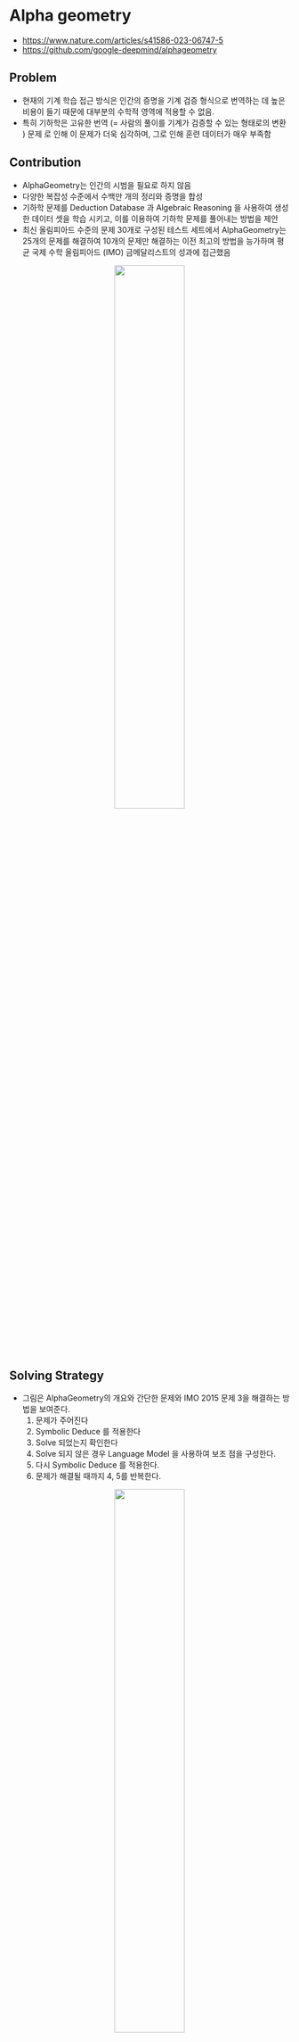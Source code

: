 # Alpha geometry

- <https://www.nature.com/articles/s41586-023-06747-5>
- <https://github.com/google-deepmind/alphageometry>

## Problem

- 현재의 기계 학습 접근 방식은 인간의 증명을 기계 검증 형식으로 번역하는 데 높은 비용이 들기 때문에 대부분의 수학적 영역에 적용할 수 없음.
- 특히 기하학은 고유한 번역 (= 사람의 풀이를 기계가 검증할 수 있는 형태로의 변환 ) 문제  로 인해 이 문제가 더욱 심각하며, 그로 인해 훈련 데이터가 매우 부족함

## Contribution

- AlphaGeometry는 인간의 시범을 필요로 하지 않음
- 다양한 복잡성 수준에서 수백만 개의 정리와 증명을 합성
- 기하학 문제를 Deduction Database 과 Algebraic Reasoning 을 사용하여 생성한 데이터 셋을 학습 시키고, 이를 이용하여 기하학 문제를 풀어내는 방법을 제안
- 최신 올림피아드 수준의 문제 30개로 구성된 테스트 세트에서 AlphaGeometry는 25개의 문제를 해결하여 10개의 문제만 해결하는 이전 최고의 방법을 능가하며 평균 국제 수학 올림피아드 (IMO) 금메달리스트의 성과에 접근했음

<div style="text-align: center;">
    <img src=/img/TSK-TSK-1966/figure_2.png width=50%>
</div>

## Solving Strategy

- 그림은 AlphaGeometry의 개요와 간단한 문제와 IMO 2015 문제 3을 해결하는 방법을 보여준다.
    1. 문제가 주어진다
    2. Symbolic Deduce 를 적용한다
    3. Solve 되었는지 확인한다
    4. Solve 되지 않은 경우 Language Model 을 사용하여 보조 점을 구성한다.
    5. 다시 Symbolic Deduce 를 적용한다.
    6. 문제가 해결될 때까지 4, 5를 반복한다.

<div style="text-align: center;">
    <img src=/img/TSK-TSK-1966/figure_1.png width=50%>
</div>

## Data Generation

- **합성 데이터 생성 방법**
    - 합성 데이터 생성 과정은 무작위로 정리 전제 (Premise) 를 샘플링하여 상징적 추론 엔진 (Symbolic Deduction Engine) 에 입력하는 것에서 시작했음.
    - 샘플링된 전제는 전방 추론 규칙을 사용하여 새로운 참 진술을 연역하며, 결과는 방향성 비순환 그래프로 반환됨.
    - 방향성 비순환 그래프의 노드들은 도달 가능한 결론을 나타내며, 이로부터 합성 훈련 예제 (전제, 결론, 증명)을 생성했음.

- **기하학적 합성 데이터 생성**
    - 기하학에서는 상징적 추론 엔진이 기하학적 규칙을 통해 전제로부터 새로운 진술을 연역하는 역할을 함.
    - 연역 규칙은 확정형 호른 절의 형태로, 점 객체에 대한 기하학적 술어를 포함하고 있음.
    - 대수적 규칙(AR)을 도입하여 각도, 비율, 거리 추적이 가능한 추가적인 기하학적 연역을 수행함.
    - DD와 AR의 를 재귀적으로 수행하여 비순환 방향그래프를 통한 증명을 생성하고, 이를 통해 합성 훈련세트 (전제, 결론, 증명) = (P, N, G(N))을 얻었음

<div style="text-align: center;">
    <img src=/img/TSK-TSK-1966/figure_3.png width=50%>
</div>

- **합성 데이터의 결과와 발견**
    - 합성 데이터 생성 과정에서 기하학 문헌에 알려진 복잡한 정리와 보조정리를 재발견할 수 있었음.
    - 합성 증명의 길이는 짧은 쪽으로 치우쳐 있지만, 일부는 IMO 테스트 세트의 가장 어려운 문제보다 30% 더 긴 증명을 포함하고 있음.
    - 합성 정리는 인간의 미적 편견에 구속되지 않으며, 유클리드 기하학의 더 넓은 시나리오 집합을 다루고 있음.
    - 중복 제거 후, 1억 개 이상의 고유한 정리와 증명을 얻었으며, 이 과정에서 IMO-AG-30 ( 테스트에 사용 ) 정리는 발견되지 않았음.

<div style="text-align: center;">
    <img src=/img/TSK-TSK-1966/figure_4.png width=50%>
</div>

## Deduction Database (DD)

- Deduction Database(DD)는 기하학적 정리와 증명을 연역하기 위한 규칙들을 포함한 데이터베이스임.
- DD는 기하학적 술어와 그 관계를 나타내며, 전제와 결론을 형식적으로 표현해 증명 과정을 구성함.
- DD에서 사용되는 기하학적 술어에는 점이 동일한 선상에 있는지, 평행한지, 수직인지를 나타내는 술어들이 있음.
- 이러한 기하학적 술어와 연역 규칙을 조합하여 문제를 풀 수 있음.

<details markdown="1">
<summary>Toy Example for Explanation</summary>

### Example Deduction Engine

- <http://www.mmrc.iss.ac.cn/~xgao/paper/jar-gdbase.pdf>
- `predicates` 로 다음과 같은 것들이 소개된다
    - points (A, B, C) - 세 점 A, B, C 가 존재한다.
    - coll (E, A, C) - 점 E, A, C 가 같은 선상에 존재한다.
    - para (A, B, C, D) - AB 와 CD 가 평행하다.
    - perp (A, B, C, D) - AB 와 CD 가 수직이다.
    - midp (M, A, B) - M 은 A와 B의 중점이다.

- `premise` 는 전제를 의미한다. 문제에서 주어진 조건들을 형식적으로 변환한 것을 의미한다.
    - 다음과 같은 예시를 생각해볼 수 있다.

    ```python
    premises = [
        ("triangle", "A", "B", "C"),
        ("interior_angle", "angle_ABC", "C")
    ]
    ```

    - `triangle` 은 세 점이 삼각형을 이룬다는 것을 의미한다.
    - `interior_angle` 은 내각을 의미한다. ABC 의 내각이 C 라는 것을 의미한다.

- `conclusion` 은 결론을 의미한다. 문제에서 구해야 하는 것을 형식적으로 표현한 것을 의미한다.
    - 다음과 같은 예시를 생각해볼 수 있다.

    ```python
    goal = ("exterior_angle", "angle_ABC", "angle_BCA", "angle_CAB")
    ```

    - `exterior_angle` 은 외각을 의미한다. ABC 의 외각이 BCA 와 CAB 의 합이라는 것을 의미한다.

- `deduction rule` 은 추론 규칙을 의미한다.
    - 전제로부터 결론을 도출하는 방법을 의미한다.
    - 아래와 같이, 어떤 전제가 주어질 때 도출할 수 있는 연역적 규칙들을 의미한다.
    - [Modus_ponens](https://en.wikipedia.org/wiki/Modus_ponens) 와 같은 추론 규칙을 생각해볼 수 있다.

    ```python
    def exterior_angle_of_triangle(premises):
    new_conclusions = []
    for premise1 in premises:
        if premise1[0] == "triangle":
            A, B, C = premise1[1], premise1[2], premise1[3]
            # 추가적인 전제를 검사합니다.
            for premise2 in premises:
                if premise2[0] == "interior_angle":
                    interior_angle, vertex = premise2[1], premise2[2]
                    if vertex == C and interior_angle == f"angle_{A}{B}{C}":
                        new_conclusions.append(
                            (
                                "exterior_angle",
                                f"angle_{B}{A}{C}",
                                f"angle_{A}{B}{C}",
                                f"angle_{B}{C}{A}",
                            )
                        )
    return new_conclusions
    ```

- `solver` 는 주어진 `premises` 와 `deduction rule` 을 반복적으로 적용하여 `goal` 을 도출하는 과정을 의미

    ```python
    # Solver
    def apply_deduction_rules(premises, goal=None, max_iterations=10000):
        conclusions = []
        seen_premises = set(premises)
        iterations = 0

        while True:
            new_conclusions = []
            iterations += 1

            # Apply each deduction strategy
            for strategy in [
                sum_of_angles_in_triangle,
                exterior_angle_of_triangle,
            ]:
                strategy_conclusions = strategy(premises)
                for conclusion in strategy_conclusions:
                    if conclusion not in seen_premises:
                        new_conclusions.append(conclusion)
                        seen_premises.add(conclusion)
                        # Check if the goal has been achieved
                        if goal and conclusion == goal:
                            conclusions.append(conclusion)
                            return conclusions

            # If no new conclusions, break the loop
            if not new_conclusions:
                break

            # If maximum iterations reached, break the loop
            if iterations >= max_iterations:
                print("Max iterations reached, stopping deduction")
                break

            conclusions.extend(new_conclusions)
            premises.extend(new_conclusions)  # Update premises with new conclusions

        return conclusions

    def traceback(conclusions, premises):
        proof = premises.copy()
        for conclusion in conclusions:
            if conclusion not in proof:
                proof.append(conclusion)
        return proof
    ```

- 종합적으로 Deduction Engine 을 이용해 문제를 푸는 과정은 다음과 같이 생각해볼 수 있다.

    ```python
    # 예시: 다양한 전제와 추론 규칙 적용
    premises = [
        ("triangle", "A", "B", "C"),
        ("interior_angle", "angle_ABC", "C")  # 내각의 전제를 추가합니다.
    ]
    goal = ("exterior_angle", "angle_ABC", "angle_BCA", "angle_CAB")
    conclusions = apply_deduction_rules(premises, goal)
    proof = traceback(conclusions, premises)

    print(f"Proof:")
    for step in proof:
        print(step)
    ```

</details>

<details markdown="1">
<summary>Example</summary>

- M 이 AB 의 중점이고, O 가 AB 에 수직이라면, OA 와 OB 는 같다는 것을 도출하는 [deduction rule](https://github.com/google-deepmind/alphageometry/blob/a8a1dc70818c1253b6524d761510a6ec6df39c07/rules.txt#L23) 을 도출하는 코드이다.
- 해당 코드는 [여기](https://github.com/google-deepmind/alphageometry/blob/a8a1dc70818c1253b6524d761510a6ec6df39c07/dd.py#L212) 에서 확인할 수 있다.

```python
def match_midp_perp_cong(
    g: gh.Graph,
    g_matcher: Callable[str, list[tuple[gm.Point, ...]]],
    theorem: pr.Theorem,
) -> Generator[dict[str, gm.Point], None, None]:
  """Match midp M A B, perp O M A B => cong O A O B."""
  for m, a, b in g.all_midps():
    ab = g._get_line(a, b)
    for l in m.neighbors(gm.Line):
      if g.check_perpl(l, ab):
        for o in l.neighbors(gm.Point):
          if o != m:
            yield dict(zip('ABMO', [a, b, m, o]))
```

</details>

## Algebraic Reasoning Engine ( AR )

- Algebraic Reasoning Engine(AR)은 대수적 관계와 기하학적 상수를 처리해 기하학 문제를 해결하는 역할을 함.
- 기하학에서의 대수적 연역을 수행하기 위해 Gaussian 소거법을 사용함.
- 기하학적 상수나 거리, 각도와 같은 대수적 관계를 처리하여 새로운 결론을 도출할 수 있음.
- AR은 복잡한 대수적 조작과 연역을 다룰 수 있어, 기존의 기하학적 증명 방법을 확장함.

<div style="text-align: center;">
    <img src=/img/TSK-TSK-1966/equation_1.png width=50%>
</div>

<details markdown="1">
<summary>Example</summary>

```python
class GeometricTable(Table):
  """Abstract class representing the coefficient matrix (table) A."""
  # ... 생략
  def get_all_eqs_and_why(
      self, return_quads: bool
  ) -> Generator[Any, None, None]:
    for out in super().get_all_eqs_and_why(return_quads):
      if len(out) == 3:
        x, y, why = out
        x, y = self.map2obj([x, y])
        yield x, y, why
      if len(out) == 4:
        x, y, f, why = out
        x, y = self.map2obj([x, y])
        yield x, y, f, why
      if len(out) == 5:
        a, b, x, y, why = out
        a, b, x, y = self.map2obj([a, b, x, y])
        yield a, b, x, y, why

```

- 아래 예시를 보면 `add_eq`, `add_const_ratio`, `add_eqratio` 를 통해서 전제를 추가하고, `get_all_eqs_and_why` 를 통해 새롭게 결론을 도출하는 AR 과정을 확인할 수 있다.
- 실제 코드 예시는 [여기](https://github.com/google-deepmind/alphageometry/blob/a8a1dc70818c1253b6524d761510a6ec6df39c07/ar.py#L526) 있다.

```python
class RatioTable(GeometricTable):
  """Coefficient matrix A for log(distance)."""

  def __init__(self, name: str = ''):
    name = name or '1'
    super().__init__(name)
    self.one = self.const

  def add_eq(self, l1: gm.Length, l2: gm.Length, dep: pr.Dependency) -> None:
    l1, l2 = self.get_name([l1, l2])
    return super().add_eq3(l1, l2, 0.0, dep)

  def add_const_ratio(
      self, l1: gm.Length, l2: gm.Length, m: float, n: float, dep: pr.Dependency
  ) -> None:
    l1, l2 = self.get_name([l1, l2])
    return super().add_eq2(l1, l2, m, n, dep)

  def add_eqratio(
      self,
      l1: gm.Length,
      l2: gm.Length,
      l3: gm.Length,
      l4: gm.Length,
      dep: pr.Dependency,
  ) -> None:
    l1, l2, l3, l4 = self.get_name([l1, l2, l3, l4])
    return self.add_eq4(l1, l2, l3, l4, dep)

  def get_all_eqs_and_why(self) -> Generator[Any, None, None]:
    return super().get_all_eqs_and_why(True)

```

- 실제로 AR 이 적용되는 코드는 [여기](https://github.com/google-deepmind/alphageometry/blob/a8a1dc70818c1253b6524d761510a6ec6df39c07/graph.py#L370) 에서 확인할 수 있다.

</details>

## Training LM

- Transformer 언어 모델은 텍스트 시퀀스를 생성하는 강력한 딥러닝 모델
- (P, N, G(N))을 '<전제> <결론> <증명>' 구조의 텍스트 문자열로 직렬화하여 언어 모델을 훈련시켰음.
- 1억 개의 합성 증명 데이터로 사전 훈련된 모델을 기반으로, 특정 작업에 더 잘 맞추기 위해 900만 개의 증명으로 미세 조정을 수행했음.

## Why LM is needed ?

- 상징적 추론 엔진(DD + AR)은 순수한 연역 단계로 문제를 해결하지만, 올림피아드 수준의 문제를 해결하기 위해서는 **새로운 증명 용어를 생성**하는 것이 필수적.
- 이러한 증명 단계는 상징적 추론 엔진이 설계되지 않은 보조 구성을 필요로 함.
- 이전 방법들은 수작업으로 제작된 템플릿과 도메인 특화 휴리스틱을 기반으로 했기 때문에, 하드코딩된 규칙에 의해 인간 경험의 일부만 다룰 수 있었음.
- 반면, 합성 데이터로 훈련된 신경 해결사는 인간의 시범 없이 처음부터 보조 구성을 수행하는 방법을 학습했음.

## Example

- 실제 예시에서 주어진 전제로부터 AlphaGeometry 는 새로운 보조점(회색)을 생성하고,
- 지속적으로 Deduction Engine 과 AR 을 통해서 증명을 생성하는 과정을 확인할 수 있다.

<div style="text-align: center;">
    <img src=/img/TSK-TSK-1966/figure_5.png width=50%>
</div>
